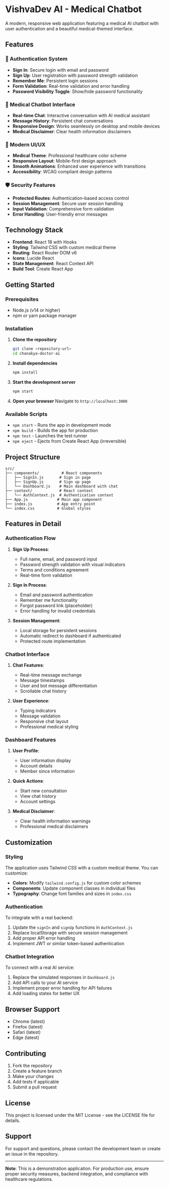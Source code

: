 # VishvaDev AI - Medical Chatbot

A modern, responsive web application featuring a medical AI chatbot with user authentication and a beautiful medical-themed interface.

## Features

### 🔐 Authentication System
- **Sign In**: Secure login with email and password
- **Sign Up**: User registration with password strength validation
- **Remember Me**: Persistent login sessions
- **Form Validation**: Real-time validation and error handling
- **Password Visibility Toggle**: Show/hide password functionality

### 🏥 Medical Chatbot Interface
- **Real-time Chat**: Interactive conversation with AI medical assistant
- **Message History**: Persistent chat conversations
- **Responsive Design**: Works seamlessly on desktop and mobile devices
- **Medical Disclaimer**: Clear health information disclaimers

### 🎨 Modern UI/UX
- **Medical Theme**: Professional healthcare color scheme
- **Responsive Layout**: Mobile-first design approach
- **Smooth Animations**: Enhanced user experience with transitions
- **Accessibility**: WCAG compliant design patterns

### 🛡️ Security Features
- **Protected Routes**: Authentication-based access control
- **Session Management**: Secure user session handling
- **Input Validation**: Comprehensive form validation
- **Error Handling**: User-friendly error messages

## Technology Stack

- **Frontend**: React 18 with Hooks
- **Styling**: Tailwind CSS with custom medical theme
- **Routing**: React Router DOM v6
- **Icons**: Lucide React
- **State Management**: React Context API
- **Build Tool**: Create React App

## Getting Started

### Prerequisites

- Node.js (v14 or higher)
- npm or yarn package manager

### Installation

1. **Clone the repository**
   ```bash
   git clone <repository-url>
   cd chanakya-doctor-ai
   ```

2. **Install dependencies**
   ```bash
   npm install
   ```

3. **Start the development server**
   ```bash
   npm start
   ```

4. **Open your browser**
   Navigate to `http://localhost:3000`

### Available Scripts

- `npm start` - Runs the app in development mode
- `npm build` - Builds the app for production
- `npm test` - Launches the test runner
- `npm eject` - Ejects from Create React App (irreversible)

## Project Structure

```
src/
├── components/          # React components
│   ├── SignIn.js       # Sign in page
│   ├── SignUp.js       # Sign up page
│   └── Dashboard.js    # Main dashboard with chat
├── context/            # React context
│   └── AuthContext.js  # Authentication context
├── App.js             # Main app component
├── index.js           # App entry point
└── index.css          # Global styles
```

## Features in Detail

### Authentication Flow

1. **Sign Up Process**:
   - Full name, email, and password input
   - Password strength validation with visual indicators
   - Terms and conditions agreement
   - Real-time form validation

2. **Sign In Process**:
   - Email and password authentication
   - Remember me functionality
   - Forgot password link (placeholder)
   - Error handling for invalid credentials

3. **Session Management**:
   - Local storage for persistent sessions
   - Automatic redirect to dashboard if authenticated
   - Protected route implementation

### Chatbot Interface

1. **Chat Features**:
   - Real-time message exchange
   - Message timestamps
   - User and bot message differentiation
   - Scrollable chat history

2. **User Experience**:
   - Typing indicators
   - Message validation
   - Responsive chat layout
   - Professional medical styling

### Dashboard Features

1. **User Profile**:
   - User information display
   - Account details
   - Member since information

2. **Quick Actions**:
   - Start new consultation
   - View chat history
   - Account settings

3. **Medical Disclaimer**:
   - Clear health information warnings
   - Professional medical disclaimers

## Customization

### Styling

The application uses Tailwind CSS with a custom medical theme. You can customize:

- **Colors**: Modify `tailwind.config.js` for custom color schemes
- **Components**: Update component classes in individual files
- **Typography**: Change font families and sizes in `index.css`

### Authentication

To integrate with a real backend:

1. Update the `signIn` and `signUp` functions in `AuthContext.js`
2. Replace localStorage with secure session management
3. Add proper API error handling
4. Implement JWT or similar token-based authentication

### Chatbot Integration

To connect with a real AI service:

1. Replace the simulated responses in `Dashboard.js`
2. Add API calls to your AI service
3. Implement proper error handling for API failures
4. Add loading states for better UX

## Browser Support

- Chrome (latest)
- Firefox (latest)
- Safari (latest)
- Edge (latest)

## Contributing

1. Fork the repository
2. Create a feature branch
3. Make your changes
4. Add tests if applicable
5. Submit a pull request

## License

This project is licensed under the MIT License - see the LICENSE file for details.

## Support

For support and questions, please contact the development team or create an issue in the repository.

---

**Note**: This is a demonstration application. For production use, ensure proper security measures, backend integration, and compliance with healthcare regulations.
